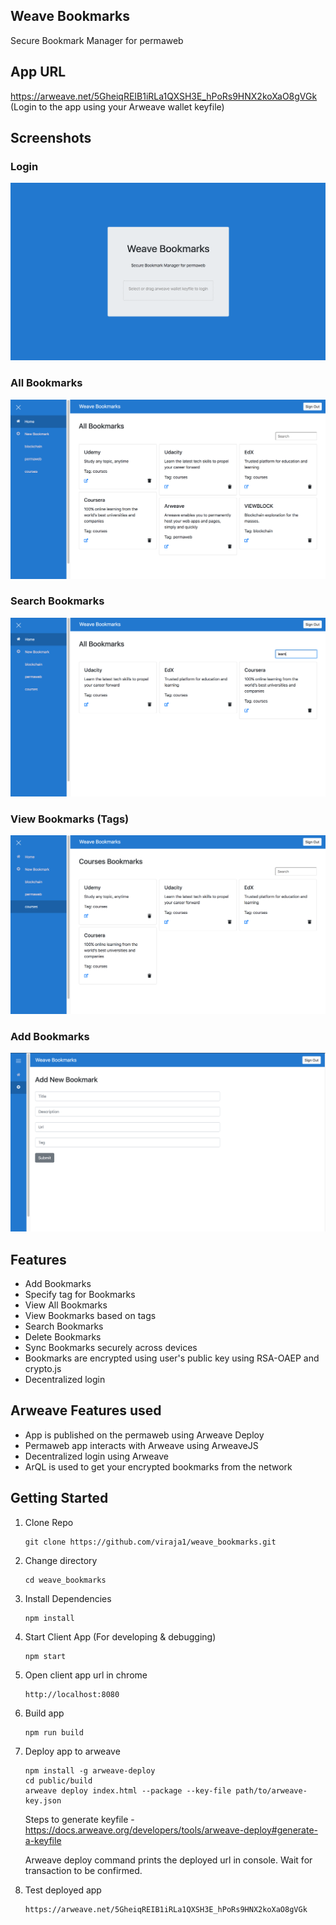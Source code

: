 ## Weave Bookmarks
Secure Bookmark Manager for permaweb

## App URL
https://arweave.net/5GheiqREIB1iRLa1QXSH3E_hPoRs9HNX2koXaO8gVGk 
(Login to the app using your Arweave wallet keyfile)

## Screenshots

### Login
![](screenshots/weave_bookmarks_1.png)

### All Bookmarks
![](screenshots/weave_bookmarks_2.png)

### Search Bookmarks
![](screenshots/weave_bookmarks_3.png)

### View Bookmarks (Tags)
![](screenshots/weave_bookmarks_4.png)

### Add Bookmarks
![](screenshots/weave_bookmarks_5.png)

## Features
* Add Bookmarks
* Specify tag for Bookmarks
* View All Bookmarks
* View Bookmarks based on tags
* Search Bookmarks
* Delete Bookmarks
* Sync Bookmarks securely across devices
* Bookmarks are encrypted using user's public key using RSA-OAEP and crypto.js
* Decentralized login

## Arweave Features used
* App is published on the permaweb using Arweave Deploy
* Permaweb app interacts with Arweave using ArweaveJS
* Decentralized login using Arweave
* ArQL is used to get your encrypted bookmarks from the network

## Getting Started

1) Clone Repo

    ```
    git clone https://github.com/viraja1/weave_bookmarks.git
    ```

2) Change directory
    
   ```
   cd weave_bookmarks
   ```

3) Install Dependencies
   
   ```
   npm install
   ```

4) Start Client App (For developing & debugging)

   ```
   npm start 
   ```
   
5) Open client app url in chrome

   ```
   http://localhost:8080
   ```
   
6) Build app    

   ```
   npm run build 
   ```
   
7) Deploy app to arweave 

   ```
   npm install -g arweave-deploy
   cd public/build
   arweave deploy index.html --package --key-file path/to/arweave-key.json
   ```
   
   Steps to generate keyfile - https://docs.arweave.org/developers/tools/arweave-deploy#generate-a-keyfile
   
   Arweave deploy command prints the deployed url in console. Wait for transaction to be confirmed.

8) Test deployed app
   ```
   https://arweave.net/5GheiqREIB1iRLa1QXSH3E_hPoRs9HNX2koXaO8gVGk
   ```
